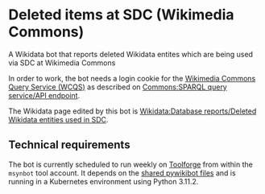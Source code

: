 # Deleted items at SDC (Wikimedia Commons)
A Wikidata bot that reports deleted Wikidata entites which are being used via SDC at Wikimedia Commons

In order to work, the bot needs a login cookie for the [Wikimedia Commons Query Service (WCQS)](https://commons-query.wikimedia.org/) as described on [Commons:SPARQL query service/API endpoint](https://commons.wikimedia.org/wiki/Commons:SPARQL_query_service/API_endpoint).

The Wikidata page edited by this bot is [Wikidata:Database reports/Deleted Wikidata entities used in SDC](https://www.wikidata.org/wiki/Wikidata:Database_reports/Deleted_Wikidata_entities_used_in_SDC).

## Technical requirements
The bot is currently scheduled to run weekly on [Toolforge](https://wikitech.wikimedia.org/wiki/Portal:Toolforge) from within the `msynbot` tool account. It depends on the [shared pywikibot files](https://wikitech.wikimedia.org/wiki/Help:Toolforge/Pywikibot#Using_the_shared_Pywikibot_files_(recommended_setup)) and is running in a Kubernetes environment using Python 3.11.2.